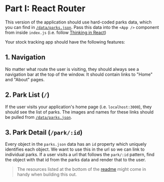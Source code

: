 # Part I: React Router

This version of the application should use hard-coded parks data, which you can
find in [`/data/parks.json`](/data/parks.json). Pass this data into the
`<App />` component from inside `index.js` (i.e. follow
[Thinking in React](https://reactjs.org/docs/thinking-in-react.html))

Your stock tracking app should have the following features:

## 1. Navigation

No matter what route the user is visiting, they should always see a navigation
bar at the top of the window. It should contain links to "Home" and "About"
pages.

## 2. Park List (`/`)

If the user visits your application's home page (i.e. `localhost:3000`), they
should see the list of parks. The images and names for these links should be
pulled from [`/data/parks.json`](./data/parks.json).

## 3. Park Detail (`/park/:id`)

Every object in the `parks.json` data has an `id` property which uniquely
identifies each object. We want to use this in the url so we can link to
individual parks. If a user visits a url that follows the `park/:id` pattern,
find the object with that id from the parks data and render that to the user.

> The resources listed at the bottom of the [readme](README.md) might come in
> handy when building this out.
